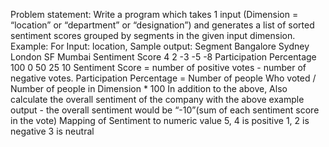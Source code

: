 Problem statement:
Write a program which takes 1 input (Dimension = “location” or “department” or “designation”) and generates a list of sorted sentiment scores grouped by segments in the given input dimension.
Example:
For Input: location,
Sample output:
Segment
Bangalore Sydney London SF Mumbai
Sentiment Score
4 2 -3 -5 -8
Participation Percentage
100 0 50 25 10
Sentiment Score​ = number of positive votes - number of negative votes.
Participation Percentage​ = Number of people Who voted / Number of people in Dimension \* 100
In addition to the above,
Also calculate the overall sentiment of the company with the above example output - the overall sentiment would be “​-10​”(sum of each sentiment score in the vote)
Mapping of Sentiment to numeric value 5, 4 is positive
1, 2 is negative
3 is neutral
